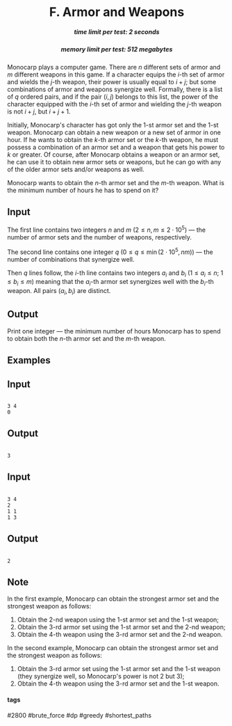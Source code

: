 <h1 style='text-align: center;'> F. Armor and Weapons</h1>

<h5 style='text-align: center;'>time limit per test: 2 seconds</h5>
<h5 style='text-align: center;'>memory limit per test: 512 megabytes</h5>

Monocarp plays a computer game. There are $n$ different sets of armor and $m$ different weapons in this game. If a character equips the $i$-th set of armor and wields the $j$-th weapon, their power is usually equal to $i + j$; but some combinations of armor and weapons synergize well. Formally, there is a list of $q$ ordered pairs, and if the pair $(i, j)$ belongs to this list, the power of the character equipped with the $i$-th set of armor and wielding the $j$-th weapon is not $i + j$, but $i + j + 1$.

Initially, Monocarp's character has got only the $1$-st armor set and the $1$-st weapon. Monocarp can obtain a new weapon or a new set of armor in one hour. If he wants to obtain the $k$-th armor set or the $k$-th weapon, he must possess a combination of an armor set and a weapon that gets his power to $k$ or greater. Of course, after Monocarp obtains a weapon or an armor set, he can use it to obtain new armor sets or weapons, but he can go with any of the older armor sets and/or weapons as well.

Monocarp wants to obtain the $n$-th armor set and the $m$-th weapon. What is the minimum number of hours he has to spend on it? 

## Input

The first line contains two integers $n$ and $m$ ($2 \le n, m \le 2 \cdot 10^5$) — the number of armor sets and the number of weapons, respectively.

The second line contains one integer $q$ ($0 \le q \le \min(2 \cdot 10^5, nm)$) — the number of combinations that synergize well.

Then $q$ lines follow, the $i$-th line contains two integers $a_i$ and $b_i$ ($1 \le a_i \le n$; $1 \le b_i \le m$) meaning that the $a_i$-th armor set synergizes well with the $b_i$-th weapon. All pairs $(a_i, b_i)$ are distinct.

## Output

Print one integer — the minimum number of hours Monocarp has to spend to obtain both the $n$-th armor set and the $m$-th weapon.

## Examples

## Input


```

3 4
0

```
## Output


```

3

```
## Input


```

3 4
2
1 1
1 3

```
## Output


```

2

```
## Note

In the first example, Monocarp can obtain the strongest armor set and the strongest weapon as follows:

1. Obtain the $2$-nd weapon using the $1$-st armor set and the $1$-st weapon;
2. Obtain the $3$-rd armor set using the $1$-st armor set and the $2$-nd weapon;
3. Obtain the $4$-th weapon using the $3$-rd armor set and the $2$-nd weapon.

In the second example, Monocarp can obtain the strongest armor set and the strongest weapon as follows:

1. Obtain the $3$-rd armor set using the $1$-st armor set and the $1$-st weapon (they synergize well, so Monocarp's power is not $2$ but $3$);
2. Obtain the $4$-th weapon using the $3$-rd armor set and the $1$-st weapon.


#### tags 

#2800 #brute_force #dp #greedy #shortest_paths 